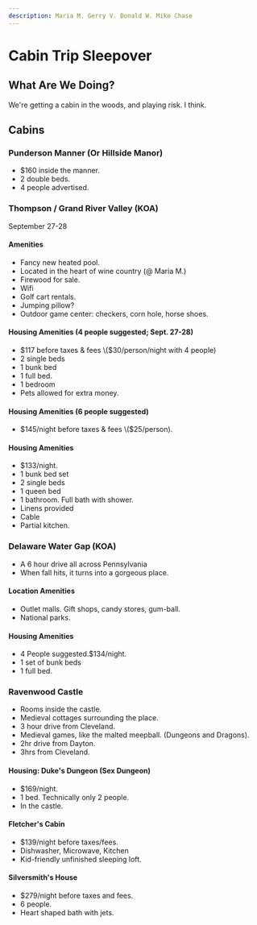 ```yaml
---
description: Maria M. Gerry V. Donald W. Mike Chase
---
```


# Cabin Trip Sleepover

## What Are We Doing?

We're getting a cabin in the woods, and playing risk. I think.

## Cabins

### Punderson Manner \(Or Hillside Manor\)

* $160 inside the manner.
* 2 double beds.
* 4 people advertised.

### Thompson / Grand River Valley \(KOA\)

September 27-28

#### Amenities

* Fancy new heated pool.
* Located in the heart of wine country \(@ Maria M.\)
* Firewood for sale.
* Wifi
* Golf cart rentals.
* Jumping pillow?
* Outdoor game center: checkers, corn hole, horse shoes.

#### Housing Amenities \(4 people suggested; Sept. 27-28\)

* $117 before taxes & fees \($30/person/night with 4 people\)
* 2 single beds
* 1 bunk bed
* 1 full bed.
* 1 bedroom
* Pets allowed for extra money.

#### Housing Amenities \(6 people suggested\)

* $145/night before taxes & fees \($25/person\).

#### Housing Amenities

* $133/night.
* 1 bunk bed set
* 2 single beds
* 1 queen bed
* 1 bathroom. Full bath with shower.
* Linens provided
* Cable
* Partial kitchen.

### Delaware Water Gap \(KOA\)

* A 6 hour drive all across Pennsylvania
* When fall hits, it turns into a gorgeous place.

#### Location Amenities

* Outlet malls. Gift shops, candy stores, gum-ball.
* National parks.

#### Housing Amenities

* 4 People suggested.$134/night.
* 1 set of bunk beds
* 1 full bed.

### Ravenwood Castle

* Rooms inside the castle.
* Medieval cottages surrounding the place.
* 3 hour drive from Cleveland.
* Medieval games, like the malted meepball. \(Dungeons and Dragons\).
* 2hr drive from Dayton.
* 3hrs from Cleveland.

#### Housing: Duke's Dungeon \(Sex Dungeon\)

* $169/night.
* 1 bed. Technically only 2 people.
* In the castle.

#### Fletcher's Cabin

* $139/night before taxes/fees.
* Dishwasher, Microwave, Kitchen
* Kid-friendly unfinished sleeping loft.

#### Silversmith's House

* $279/night before taxes and fees.
* 6 people.
* Heart shaped bath with jets.

